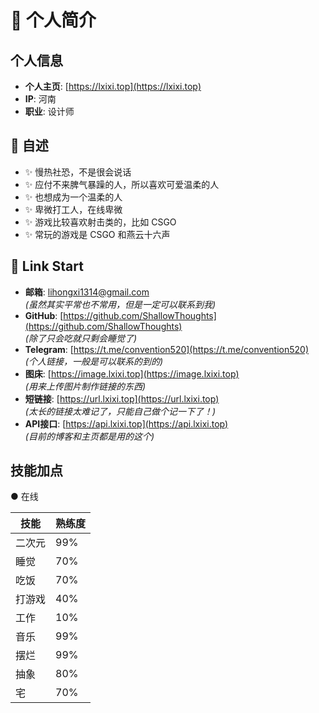# 👾 个人简介

## 个人信息
- **个人主页**: [https://lxixi.top](https://lxixi.top)
- **IP**: 河南
- **职业**: 设计师

## 🌸 自述
- ✨ 慢热社恐，不是很会说话
- ✨ 应付不来脾气暴躁的人，所以喜欢可爱温柔的人
- ✨ 也想成为一个温柔的人
- ✨ 卑微打工人，在线卑微
- ✨ 游戏比较喜欢射击类的，比如 CSGO
- ✨ 常玩的游戏是 CSGO 和燕云十六声

## 🔗 Link Start

- **邮箱**: [lihongxi1314@gmail.com](mailto:lihongxi1314@gmail.com)  
  *(虽然其实平常也不常用，但是一定可以联系到我)*
- **GitHub**: [https://github.com/ShallowThoughts](https://github.com/ShallowThoughts)  
  *(除了只会吃就只剩会睡觉了)*
- **Telegram**: [https://t.me/convention520](https://t.me/convention520)  
  *(个人链接，一般是可以联系的到的)*
- **图床**: [https://image.lxixi.top](https://image.lxixi.top)  
  *(用来上传图片制作链接的东西)*
- **短链接**: [https://url.lxixi.top](https://url.lxixi.top)  
  *(太长的链接太难记了，只能自己做个记一下了！)*
- **API接口**: [https://api.lxixi.top](https://api.lxixi.top)  
  *(目前的博客和主页都是用的这个)*

## 技能加点
● 在线

| 技能 | 熟练度 |
|------|--------|
| 二次元 | 99% |
| 睡觉 | 70% |
| 吃饭 | 70% |
| 打游戏 | 40% |
| 工作 | 10% |
| 音乐 | 99% |
| 摆烂 | 99% |
| 抽象 | 80% |
| 宅 | 70% |
